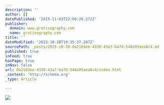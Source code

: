 ```yaml
---
description: ''
author: []
datePublished: '2015-11-03T22:00:26.272Z'
publisher:
  domain: www.gratisography.com
  name: gratisography.com
title: ''
dateModified: '2015-10-28T19:35:37.207Z'
sourcePath: _posts/2015-10-28-0a2103ee-4338-43a7-ba7d-546e95aea8c4.md
published: true
inFeed: true
hasPage: true
inNav: false
url: 0a2103ee-4338-43a7-ba7d-546e95aea8c4/index.html
_context: 'http://schema.org'
_type: Article

---
```

![](http://www.gratisography.com/pictures/244_1.jpg)